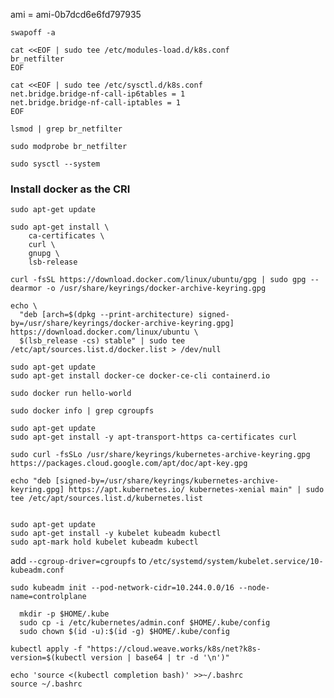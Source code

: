 ami = ami-0b7dcd6e6fd797935

```swapoff -a```

```shell
cat <<EOF | sudo tee /etc/modules-load.d/k8s.conf
br_netfilter
EOF

cat <<EOF | sudo tee /etc/sysctl.d/k8s.conf
net.bridge.bridge-nf-call-ip6tables = 1
net.bridge.bridge-nf-call-iptables = 1
EOF
```
```lsmod | grep br_netfilter```

```sudo modprobe br_netfilter```

```sudo sysctl --system```

### Install docker as the CRI
```shell
sudo apt-get update

sudo apt-get install \
    ca-certificates \
    curl \
    gnupg \
    lsb-release

curl -fsSL https://download.docker.com/linux/ubuntu/gpg | sudo gpg --dearmor -o /usr/share/keyrings/docker-archive-keyring.gpg

echo \
  "deb [arch=$(dpkg --print-architecture) signed-by=/usr/share/keyrings/docker-archive-keyring.gpg] https://download.docker.com/linux/ubuntu \
  $(lsb_release -cs) stable" | sudo tee /etc/apt/sources.list.d/docker.list > /dev/null

sudo apt-get update
sudo apt-get install docker-ce docker-ce-cli containerd.io
 
sudo docker run hello-world

sudo docker info | grep cgroupfs
```

```shell
sudo apt-get update
sudo apt-get install -y apt-transport-https ca-certificates curl

sudo curl -fsSLo /usr/share/keyrings/kubernetes-archive-keyring.gpg https://packages.cloud.google.com/apt/doc/apt-key.gpg

echo "deb [signed-by=/usr/share/keyrings/kubernetes-archive-keyring.gpg] https://apt.kubernetes.io/ kubernetes-xenial main" | sudo tee /etc/apt/sources.list.d/kubernetes.list


sudo apt-get update
sudo apt-get install -y kubelet kubeadm kubectl
sudo apt-mark hold kubelet kubeadm kubectl

```

add ```--cgroup-driver=cgroupfs``` to ```/etc/systemd/system/kubelet.service/10-kubeadm.conf```

```shell
sudo kubeadm init --pod-network-cidr=10.244.0.0/16 --node-name=controlplane
```

```shell
  mkdir -p $HOME/.kube
  sudo cp -i /etc/kubernetes/admin.conf $HOME/.kube/config
  sudo chown $(id -u):$(id -g) $HOME/.kube/config
```

```shell
kubectl apply -f "https://cloud.weave.works/k8s/net?k8s-version=$(kubectl version | base64 | tr -d '\n')"
```
```shell
echo 'source <(kubectl completion bash)' >>~/.bashrc
source ~/.bashrc
```